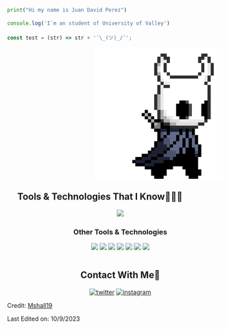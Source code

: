 ```python
print("Hi my name is Juan David Perez")
```
```javascript
console.log('I´m an student of University of Valley')

const test = (str) => str + '¯\_(ツ)_/¯';
```
<picture><img align="right" width="300" alt="GIF" src="https://raw.githubusercontent.com/TanZng/TanZng/master/assets/hollor_knight3.gif"/></picture>

<div>
  <a align="left">
    <!--Tecnologias-->
    <div id="user-content-toc">
      <ul align="center">
        <summary><h2 style="display: inline-block">Tools & Technologies That I Know👨🏻‍💻</h2></summary>
        <a href="https://skillicons.dev">
          <img src="https://skillicons.dev/icons?i=java,ps,py,js,git,vscode,postgres,wordpress,idea,figma&perline=14" />
        </a>
        <summary><h3 style="display: inline-block">Other Tools & Technologies</h3></summary>
        <div id="user-content-toc">
          <img src="https://img.shields.io/badge/github-181717.svg?&style=for-the-badge&logo=github&logoColor=white"/>
          <img src="https://img.shields.io/badge/blockbench-1E93D9.svg?&style=for-the-badge&logo=blockbench&logoColor=white"/>
          <img src="https://img.shields.io/badge/wondershare filmora-07273D.svg?&style=for-the-badge&logo=wondersharefilmora&logoColor=white"/>
          <img src="https://img.shields.io/badge/obsstudio-302E31.svg?&style=for-the-badge&logo=obsstudio&logoColor=white"/>
          <img src="https://img.shields.io/badge/jira-0052CC.svg?&style=for-the-badge&logo=jira&logoColor=white"/>
          <img src="https://img.shields.io/badge/adobe XD-FF61F6.svg?&style=for-the-badge&logo=adobexd&logoColor=white"/>
          <img src="https://img.shields.io/badge/adobe premier-9999FF.svg?&style=for-the-badge&logo=adobepremierepro&logoColor=white"/>
        </div>
      </ul>
    </div>
    <!--Contacto-->
    <div id="user-content-toc">
      <ul align="center">
        <summary><h2 style="display: inline-block">Contact With Me🤝</h2></summary>
        <a href="https://skillicons.dev">
          <a href="https://twitter.com/Marahall_" target="blank"><img align="center" src="https://skillicons.dev/icons?i=twitter" alt="twitter" height="50" width="50"/></a> 
          <a href="https://www.instagram.com/judape.z_11/" target="blank"><img align="center" src="https://skillicons.dev/icons?i=instagram" alt="instagram" height="50" width="50"/></a>
        </a>
      </ul>
    </div>
  </a>  
</div>






Credit: [Mshall19](https://github.com/Mshall19)

Last Edited on: 10/9/2023
